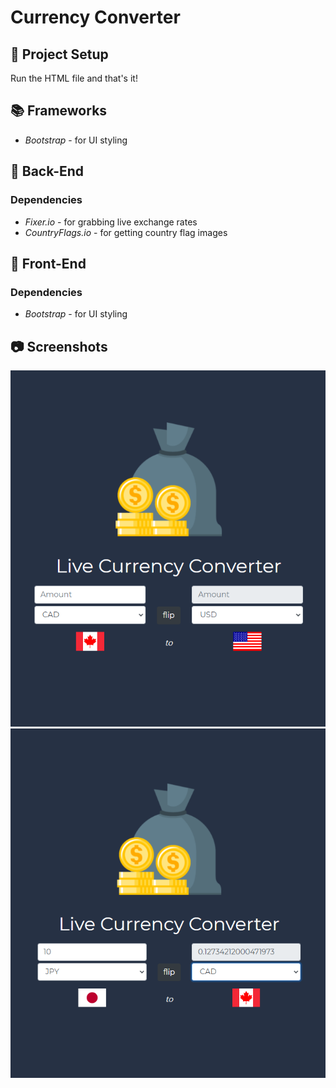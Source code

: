# Currency Converter

## 📐 Project Setup

Run the HTML file and that's it!

## 📚 Frameworks

* *Bootstrap* - for UI styling

## 🔐 Back-End

  ### Dependencies
  
  * *Fixer.io* - for grabbing live exchange rates
  * *CountryFlags.io* - for getting country flag images

## 🎨 Front-End

  ### Dependencies
  
  * *Bootstrap* - for UI styling
  
## 📷 Screenshots

<img src="/build/screenshots/Image0.PNG" width="650x50">
<img src="/build/screenshots/Image1.PNG" width="650x50">
